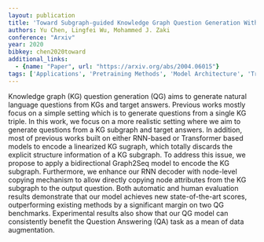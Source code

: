 ```yaml
---
layout: publication
title: 'Toward Subgraph-guided Knowledge Graph Question Generation With Graph Neural Networks'
authors: Yu Chen, Lingfei Wu, Mohammed J. Zaki
conference: "Arxiv"
year: 2020
bibkey: chen2020toward
additional_links:
  - {name: "Paper", url: "https://arxiv.org/abs/2004.06015"}
tags: ['Applications', 'Pretraining Methods', 'Model Architecture', 'Transformer']
---
```

Knowledge graph (KG) question generation (QG) aims to generate natural
language questions from KGs and target answers. Previous works mostly focus on
a simple setting which is to generate questions from a single KG triple. In
this work, we focus on a more realistic setting where we aim to generate
questions from a KG subgraph and target answers. In addition, most of previous
works built on either RNN-based or Transformer based models to encode a
linearized KG sugraph, which totally discards the explicit structure
information of a KG subgraph. To address this issue, we propose to apply a
bidirectional Graph2Seq model to encode the KG subgraph. Furthermore, we
enhance our RNN decoder with node-level copying mechanism to allow directly
copying node attributes from the KG subgraph to the output question. Both
automatic and human evaluation results demonstrate that our model achieves new
state-of-the-art scores, outperforming existing methods by a significant margin
on two QG benchmarks. Experimental results also show that our QG model can
consistently benefit the Question Answering (QA) task as a mean of data
augmentation.
